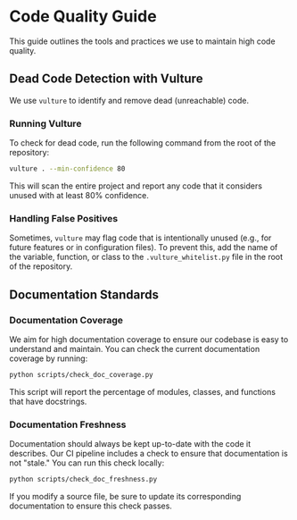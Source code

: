 # Code Quality Guide

This guide outlines the tools and practices we use to maintain high code quality.

## Dead Code Detection with Vulture

We use `vulture` to identify and remove dead (unreachable) code.

### Running Vulture

To check for dead code, run the following command from the root of the repository:

```bash
vulture . --min-confidence 80
```

This will scan the entire project and report any code that it considers unused with at least 80% confidence.

### Handling False Positives

Sometimes, `vulture` may flag code that is intentionally unused (e.g., for future features or in configuration files). To prevent this, add the name of the variable, function, or class to the `.vulture_whitelist.py` file in the root of the repository.

## Documentation Standards

### Documentation Coverage

We aim for high documentation coverage to ensure our codebase is easy to understand and maintain. You can check the current documentation coverage by running:

```bash
python scripts/check_doc_coverage.py
```

This script will report the percentage of modules, classes, and functions that have docstrings.

### Documentation Freshness

Documentation should always be kept up-to-date with the code it describes. Our CI pipeline includes a check to ensure that documentation is not "stale." You can run this check locally:

```bash
python scripts/check_doc_freshness.py
```

If you modify a source file, be sure to update its corresponding documentation to ensure this check passes.
